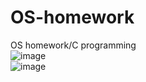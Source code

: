 # OS-homework
OS homework/C programming  
![image](https://github.com/karenlin07/OS-homework/assets/145916628/928dc730-7bec-4927-9284-369e953076fc)  
![image](https://github.com/karenlin07/OS-homework/assets/145916628/548153cb-77da-455d-92bd-aa888dd41bba)  
